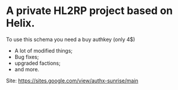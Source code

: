 # A private HL2RP project based on Helix.
To use this schema you need a buy authkey (only 4$)

- A lot of modified things;
- Bug fixes;
- upgraded factions;
- and more.

Site: https://sites.google.com/view/authx-sunrise/main
